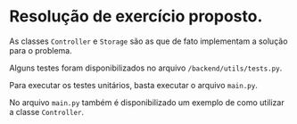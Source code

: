 # Resolução de exercício proposto.

As classes `Controller` e `Storage` são as que de fato implementam a solução para o problema.

Alguns testes foram disponibilizados no arquivo `/backend/utils/tests.py`.

Para executar os testes unitários, basta executar o arquivo `main.py`.

No arquivo `main.py` também é disponibilizado um exemplo de como utilizar a classe `Controller`.
